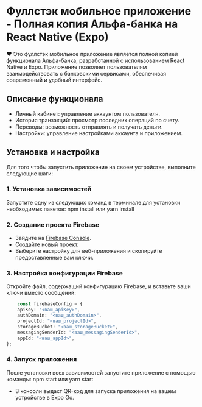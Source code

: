 # Фуллстэк мобильное приложение - Полная копия Альфа-банка на React Native (Expo)  

❤️ Это фуллстэк мобильное приложение является полной копией функционала Альфа-банка, разработанной с использованием React Native и Expo. Приложение позволяет пользователям взаимодействовать с банковскими сервисами, обеспечивая современный и удобный интерфейс.  

## Описание функционала
- Личный кабинет: управление аккаунтом пользователя.
- История транзакций: просмотр последних операций по счету.
- Переводы: возможность отправлять и получать деньги.
- Настройки: управление настройками аккаунта и приложением.

## Установка и настройка  

Для того чтобы запустить приложение на своем устройстве, выполните следующие шаги:  

### 1. Установка зависимостей
Запустите одну из следующих команд в терминале для установки необходимых пакетов:
npm install или yarn install  

### 2. Создание проекта Firebase  

- Зайдите на [Firebase Console](https://console.firebase.google.com/).  
- Создайте новый проект.  
- Выберите настройку для веб-приложения и скопируйте предоставленные вам ключи.  

### 3. Настройка конфигурации Firebase  

Откройте файл, содержащий конфигурацию Firebase, и вставьте ваши ключи вместо сообщений:  

```typescript
    const firebaseConfig = {  
    apiKey: "<ваш_apiKey>",  
    authDomain: "<ваш_authDomain>",  
    projectId: "<ваш_projectId>",  
    storageBucket: "<ваш_storageBucket>",  
    messagingSenderId: "<ваш_messagingSenderId>",  
    appId: "<ваш_appId>",  
}; 
```
### 4. Запуск приложения
После установки всех зависимостей запустите приложение с помощью команды:
npm start или yarn start  
- В консоли выдаст QR-код для запуска приложения на вашем устройстве в Expo Go.
